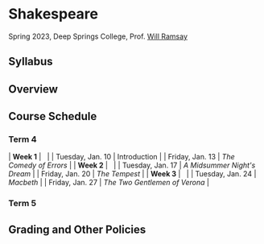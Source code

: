 # Shakespeare

Spring 2023, Deep Springs College, Prof. [Will Ramsay](https://willramsay.github.io)

## Syllabus

## Overview

## Course Schedule

### Term 4

| **Week 1** | &nbsp; |
| Tuesday, Jan. 10 | Introduction |
| Friday, Jan. 13 | *The Comedy of Errors* |
| **Week 2** | &nbsp; |
| Tuesday, Jan. 17 | *A Midsummer Night's Dream* |
| Friday, Jan. 20 | *The Tempest* |
| **Week 3** | &nbsp; |
| Tuesday, Jan. 24 | *Macbeth* |
| Friday, Jan. 27 | *The Two Gentlemen of Verona* |

### Term 5

## Grading and Other Policies

